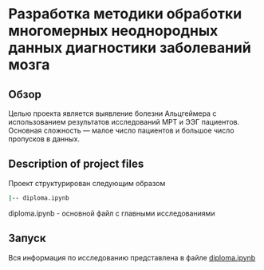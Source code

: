 # Разработка методики обработки многомерных неоднородных данных диагностики заболеваний мозга
## Обзор
Целью проекта является выявление болезни Альцгеймера с использованием результатов исследований МРТ и ЭЭГ пациентов. Основная сложность — малое число пациентов и большое число пропусков в данных.

## Description of project files

Проект структурирован следующим образом

```bash
|-- diploma.ipynb
```
diploma.ipynb - основной файл с главными исследованиями 

## Запуск

Вся информация по исследованию представлена в файле [diploma.ipynb](diploma.ipynb)
